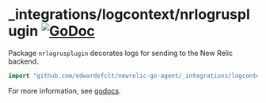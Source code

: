 # \_integrations/logcontext/nrlogrusplugin [![GoDoc](https://godoc.org/github.com/edwardofclt/newrelic-go-agent/_integrations/logcontext/nrlogrusplugin?status.svg)](https://godoc.org/github.com/edwardofclt/newrelic-go-agent/_integrations/logcontext/nrlogrusplugin)

Package `nrlogrusplugin` decorates logs for sending to the New Relic backend.

```go
import "github.com/edwardofclt/newrelic-go-agent/_integrations/logcontext/nrlogrusplugin"
```

For more information, see
[godocs](https://godoc.org/github.com/edwardofclt/newrelic-go-agent/_integrations/logcontext/nrlogrusplugin).
